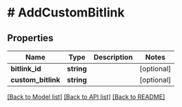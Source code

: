 # # AddCustomBitlink

## Properties

Name | Type | Description | Notes
------------ | ------------- | ------------- | -------------
**bitlink_id** | **string** |  | [optional]
**custom_bitlink** | **string** |  | [optional]

[[Back to Model list]](../../README.md#models) [[Back to API list]](../../README.md#endpoints) [[Back to README]](../../README.md)
